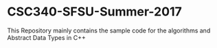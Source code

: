 # CSC340-SFSU-Summer-2017
This Repository mainly contains the sample code for the algorithms and Abstract Data Types in C++
